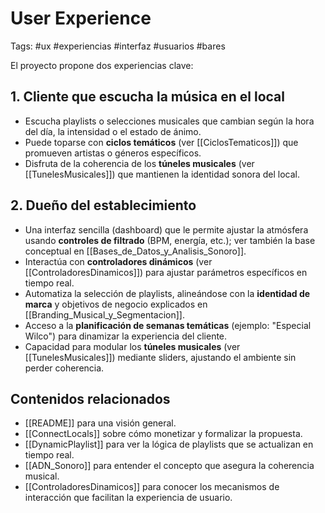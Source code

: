 # User Experience
Tags: #ux #experiencias #interfaz #usuarios #bares

El proyecto propone dos experiencias clave:

## 1. Cliente que escucha la música en el local
- Escucha playlists o selecciones musicales que cambian según la hora del día, la intensidad o el estado de ánimo.
- Puede toparse con **ciclos temáticos** (ver [[CiclosTematicos]]) que promueven artistas o géneros específicos.
- Disfruta de la coherencia de los **túneles musicales** (ver [[TunelesMusicales]]) que mantienen la identidad sonora del local.

## 2. Dueño del establecimiento
- Una interfaz sencilla (dashboard) que le permite ajustar la atmósfera usando **controles de filtrado** (BPM, energía, etc.); ver también la base conceptual en [[Bases_de_Datos_y_Analisis_Sonoro]].
- Interactúa con **controladores dinámicos** (ver [[ControladoresDinamicos]]) para ajustar parámetros específicos en tiempo real.
- Automatiza la selección de playlists, alineándose con la **identidad de marca** y objetivos de negocio explicados en [[Branding_Musical_y_Segmentacion]].
- Acceso a la **planificación de semanas temáticas** (ejemplo: "Especial Wilco") para dinamizar la experiencia del cliente.
- Capacidad para modular los **túneles musicales** (ver [[TunelesMusicales]]) mediante sliders, ajustando el ambiente sin perder coherencia.

## Contenidos relacionados
- [[README]] para una visión general.
- [[ConnectLocals]] sobre cómo monetizar y formalizar la propuesta.
- [[DynamicPlaylist]] para ver la lógica de playlists que se actualizan en tiempo real.
- [[ADN_Sonoro]] para entender el concepto que asegura la coherencia musical.
- [[ControladoresDinamicos]] para conocer los mecanismos de interacción que facilitan la experiencia de usuario.